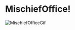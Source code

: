# MischiefOffice!
![MischiefOfficeGif](https://user-images.githubusercontent.com/38085557/203532046-de2277eb-f8c0-42d4-a253-0d173f1f00c9.gif)
